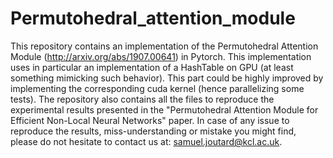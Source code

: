 # Permutohedral_attention_module

This repository contains an implementation of the Permutohedral Attention Module (http://arxiv.org/abs/1907.00641) in Pytorch. 
This implementation uses in particular an implementation of a HashTable on GPU (at least something mimicking such behavior). 
This part could be highly improved by implementing the corresponding cuda kernel (hence parallelizing some tests).
The repository also contains all the files to reproduce the experimental results presented in the "Permutohedral Attention Module for Efficient Non-Local Neural Networks" paper. 
In case of any issue to reproduce the results, miss-understanding or mistake you might find, please do not hesitate to contact us at: samuel.joutard@kcl.ac.uk.
